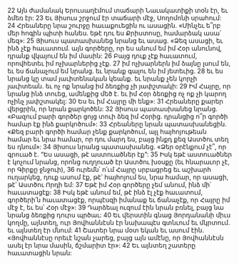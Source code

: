 22 Այն ժամանակ Երուսաղէմում տաճարի Նաւակատիքի տօն էր, եւ ձմեռ էր: 23 Եւ Յիսուս շրջում էր տաճարի մէջ, Սողոմոնի սրահում: 24 Հրեաները նրա շուրջը հաւաքուեցին ու ասացին. «Մինչեւ ե՞րբ մեր հոգին պիտի հանես. եթէ դու ես Քրիստոսը, համարձակ ասա՛ մեզ»: 25 Յիսուս պատասխանեց նրանց եւ ասաց. «Ձեզ ասացի, եւ ինձ չէք հաւատում. այն գործերը, որ ես անում եմ իմ Հօր անունով, դրանք վկայում են իմ մասին: 26 Բայց դուք չէք հաւատում, որովհետեւ իմ ոչխարներից չէք. 27 իմ ոչխարներն իմ ձայնը լսում են, եւ ես ճանաչում եմ նրանց. եւ նրանք գալու են իմ յետեւից. 28 եւ ես նրանց կը տամ յաւիտենական կեանք. եւ նրանք չեն կորչի յաւիտեան. եւ ոչ ոք նրանց իմ ձեռքից չի յափշտակի: 29 Իմ Հայրը, որ նրանց ինձ տուեց, ամենքից մեծ է. եւ իմ Հօր ձեռքից ոչ ոք չի կարող ոչինչ յափշտակել: 30 Ես եւ իմ Հայրը մի ենք»:
31 Հրեաները քարեր վերցրին, որ նրան քարկոծեն: 32 Յիսուս պատասխանեց նրանց. «Բազում բարի գործեր ցոյց տուի ձեզ իմ Հօրից. դրանցից ո՞ր գործի համար էք ինձ քարկոծում»: 33 Հրեաները նրան պատասխանեցին. «Քեզ բարի գործի համար չենք քարկոծում, այլ հայհոյութեան համար եւ նրա համար, որ դու մարդ ես, բայց ինքդ քեզ Աստծու տեղ ես դնում»: 34 Յիսուս նրանց պատասխանեց. «Ձեր օրէնքում չէ՞, որ գրուած է. “Ես ասացի, թէ աստուածներ էք”: 35 Իսկ եթէ աստուածներ է կոչում նրանց, որոնց ուղղուած էր Աստծու խօսքը (եւ հնարաւոր չէ, որ Գիրքը ջնջուի), 36 ուրեմն՝ ո՛ւմ Հայրը սրբացրեց եւ աշխարհ ուղարկեց, դուք ասում էք, թէ՝ հայհոյում ես, նրա համար, որ ասացի, թէ՝ Աստծու Որդի եմ: 37 Եթէ իմ Հօր գործերը չեմ անում, ինձ մի՛ հաւատացէք: 38 Իսկ եթէ անում եմ, թէ ինձ էլ չէք հաւատում, գործերի՛ն հաւատացէք, որպէսզի իմանաք եւ ճանաչէք, որ Հայրը իմ մէջ է, եւ ես՝ Հօր մէջ»:
39 Դարձեալ ուզում էին նրան բռնել, բայց նա նրանց ձեռքից դուրս պրծաւ: 40 Եւ վերստին գնաց Յորդանանի միւս կողմը, այնտեղ, ուր Յովհաննէսն էր նախապէս գտնւում եւ մկրտում. եւ այնտեղ էր մնում: 41 Շատեր նրա մօտ եկան եւ ասում էին. «Յովհաննէսը որեւէ նշան չարեց, բայց այն ամէնը, որ Յովհաննէսն ասել էր նրա մասին, ճշմարիտ էր»: 42 Եւ այնտեղ շատերը հաւատացին նրան:
